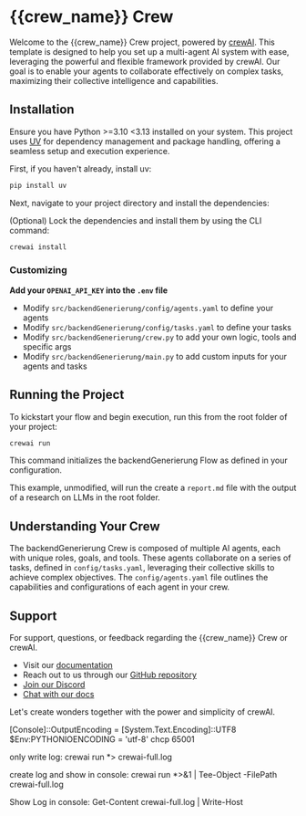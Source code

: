 # {{crew_name}} Crew

Welcome to the {{crew_name}} Crew project, powered by [crewAI](https://crewai.com). This template is designed to help you set up a multi-agent AI system with ease, leveraging the powerful and flexible framework provided by crewAI. Our goal is to enable your agents to collaborate effectively on complex tasks, maximizing their collective intelligence and capabilities.

## Installation

Ensure you have Python >=3.10 <3.13 installed on your system. This project uses [UV](https://docs.astral.sh/uv/) for dependency management and package handling, offering a seamless setup and execution experience.

First, if you haven't already, install uv:

```bash
pip install uv
```

Next, navigate to your project directory and install the dependencies:

(Optional) Lock the dependencies and install them by using the CLI command:
```bash
crewai install
```

### Customizing

**Add your `OPENAI_API_KEY` into the `.env` file**

- Modify `src/backendGenerierung/config/agents.yaml` to define your agents
- Modify `src/backendGenerierung/config/tasks.yaml` to define your tasks
- Modify `src/backendGenerierung/crew.py` to add your own logic, tools and specific args
- Modify `src/backendGenerierung/main.py` to add custom inputs for your agents and tasks

## Running the Project

To kickstart your flow and begin execution, run this from the root folder of your project:

```bash
crewai run
```

This command initializes the backendGenerierung Flow as defined in your configuration.

This example, unmodified, will run the create a `report.md` file with the output of a research on LLMs in the root folder.

## Understanding Your Crew

The backendGenerierung Crew is composed of multiple AI agents, each with unique roles, goals, and tools. These agents collaborate on a series of tasks, defined in `config/tasks.yaml`, leveraging their collective skills to achieve complex objectives. The `config/agents.yaml` file outlines the capabilities and configurations of each agent in your crew.

## Support

For support, questions, or feedback regarding the {{crew_name}} Crew or crewAI.

- Visit our [documentation](https://docs.crewai.com)
- Reach out to us through our [GitHub repository](https://github.com/joaomdmoura/crewai)
- [Join our Discord](https://discord.com/invite/X4JWnZnxPb)
- [Chat with our docs](https://chatg.pt/DWjSBZn)

Let's create wonders together with the power and simplicity of crewAI.

[Console]::OutputEncoding = [System.Text.Encoding]::UTF8
$Env:PYTHONIOENCODING = 'utf-8'
chcp 65001


only write log: crewai run *> crewai-full.log

create log and show in console: crewai run *>&1 | Tee-Object -FilePath crewai-full.log

Show Log in console: Get-Content crewai-full.log | Write-Host
